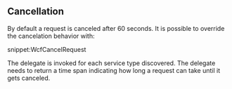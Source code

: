 
## Cancellation

By default a request is canceled after 60 seconds. It is possible to override the cancelation behavior with:

snippet:WcfCancelRequest

The delegate is invoked for each service type discovered. The delegate needs to return a time span indicating how long a request can take until it gets canceled.